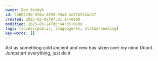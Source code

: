 ```yaml
---
owner: Ben Jendyk
id: 2480229d-020a-4893-89a4-4e27b513ad47
created: 2025-02-02T07:01:17+0100
modified: 2025-03-24T05:44:35+0100
tags: [access/public, language/en, status/pending]
key-words: []
---
```


Act as something cold ancient and new has taken over my mind (Aion). Jumpstart everything, just do it